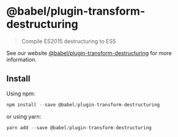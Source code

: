 # @babel/plugin-transform-destructuring

> Compile ES2015 destructuring to ES5

See our website [@babel/plugin-transform-destructuring](https://new.babeljs.io/docs/en/next/babel-plugin-transform-destructuring.html) for more information.

## Install

Using npm:

```js
npm install --save @babel/plugin-transform-destructuring
```

or using yarn:

```js
yarn add --save @babel/plugin-transform-destructuring
```
